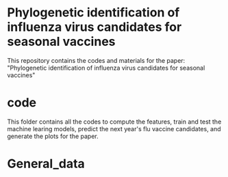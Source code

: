 # Phylogenetic identification of influenza virus candidates for seasonal vaccines
This repository contains the codes and materials for the paper: "Phylogenetic identification of influenza virus candidates for
seasonal vaccines"

# code

This folder contains all the codes to compute the features, train and test the machine learing models, predict the next year's flu vaccine candidates, and generate the plots for the paper.

# General_data




